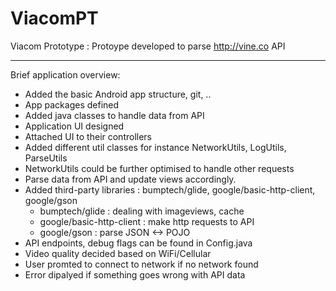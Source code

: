 # ViacomPT
Viacom Prototype : Protoype developed to parse http://vine.co API

------
Brief application overview:
* Added the basic Android app structure, git, ..
* App packages defined
* Added java classes to handle data from API
* Application UI designed
* Attached UI to their controllers
* Added different util classes for instance NetworkUtils, LogUtils, ParseUtils
* NetworkUtils could be further optimised to handle other requests
* Parse data from API and update views accordingly.
* Added third-party libraries : bumptech/glide, google/basic-http-client, google/gson
  - bumptech/glide : dealing with imageviews, cache
  - google/basic-http-client : make http requests to API
  - google/gson : parse JSON <-> POJO
* API endpoints, debug flags can be found in Config.java
* Video quality decided based on WiFi/Cellular
* User promted to connect to network if no network found
* Error dipalyed if something goes wrong with API data

